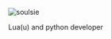 <p align="left"> <img src="https://komarev.com/ghpvc/?username=slashest&label=Profile%20views&color=0e75b6&style=flat" alt="soulsie" /> </p>

Lua(u) and python developer
